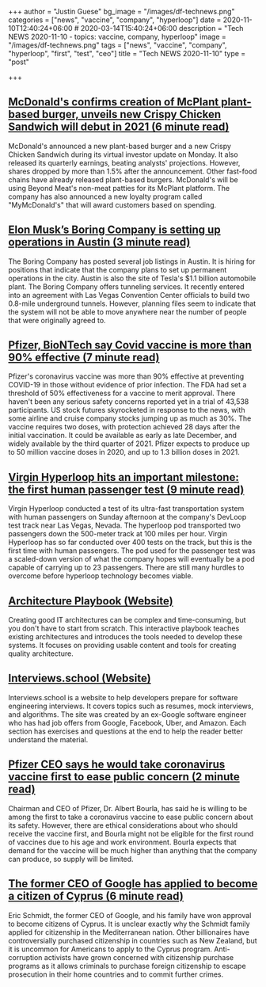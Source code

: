 +++
author = "Justin Guese"
bg_image = "/images/df-technews.png"
categories = ["news", "vaccine", "company", "hyperloop"]
date = 2020-11-10T12:40:24+06:00 # 2020-03-14T15:40:24+06:00
description = "Tech NEWS 2020-11-10 - topics: vaccine, company, hyperloop"
image = "/images/df-technews.png"
tags = ["news", "vaccine", "company", "hyperloop", "first", "test", "ceo"]
title = "Tech NEWS 2020-11-10"
type = "post"

+++

## [McDonald's confirms creation of McPlant plant-based burger, unveils new Crispy Chicken Sandwich will debut in 2021 (6 minute read)](https://www.usatoday.com/story/money/food/2020/11/09/mcplant-mcdonalds-plant-based-burger-crispy-chicken-sandwich/6187977002//1/01000175b1da1616-b30d4ab4-5a5d-4198-91d2-a170072d6448-000000/Nk9kf01dn6dgpQHe0-iCKNQBeiPRhx9-PF82t80HTgc=166)

McDonald's announced a new plant-based burger and a new Crispy Chicken Sandwich during its virtual investor update on Monday. It also released its quarterly earnings, beating analysts' projections. However, shares dropped by more than 1.5% after the announcement. Other fast-food chains have already released plant-based burgers. McDonald's will be using Beyond Meat's non-meat patties for its McPlant platform. The company has also announced a new loyalty program called "MyMcDonald's" that will award customers based on spending.

## [Elon Musk’s Boring Company is setting up operations in Austin (3 minute read)](https://techcrunch.com/2020/11/09/elon-musks-boring-company-is-setting-up-operations-in-austin//1/01000175b1da1616-b30d4ab4-5a5d-4198-91d2-a170072d6448-000000/cJsiLGOJFtsB4VPg-7R6qTmqJT-LkrQvUqlhsAk1vy0=166)

The Boring Company has posted several job listings in Austin. It is hiring for positions that indicate that the company plans to set up permanent operations in the city. Austin is also the site of Tesla's $1.1 billion automobile plant. The Boring Company offers tunneling services. It recently entered into an agreement with Las Vegas Convention Center officials to build two 0.8-mile underground tunnels. However, planning files seem to indicate that the system will not be able to move anywhere near the number of people that were originally agreed to.

## [Pfizer, BioNTech say Covid vaccine is more than 90% effective (7 minute read)](https://www.cnbc.com/2020/11/09/covid-vaccine-pfizer-drug-is-more-than-90percent-effective-in-preventing-infection.html/1/01000175b1da1616-b30d4ab4-5a5d-4198-91d2-a170072d6448-000000/iPIUjEui7jIr-TC_pfMYVojH8mZzkEIto_RrGsZIgeg=166)

Pfizer's coronavirus vaccine was more than 90% effective at preventing COVID-19 in those without evidence of prior infection. The FDA had set a threshold of 50% effectiveness for a vaccine to merit approval. There haven't been any serious safety concerns reported yet in a trial of 43,538 participants. US stock futures skyrocketed in response to the news, with some airline and cruise company stocks jumping up as much as 30%. The vaccine requires two doses, with protection achieved 28 days after the initial vaccination. It could be available as early as late December, and widely available by the third quarter of 2021. Pfizer expects to produce up to 50 million vaccine doses in 2020, and up to 1.3 billion doses in 2021.

## [Virgin Hyperloop hits an important milestone: the first human passenger test (9 minute read)](https://www.theverge.com/platform/amp/2020/11/8/21553014/virgin-hyperloop-first-human-test-speed-pod-tube/1/01000175b1da1616-b30d4ab4-5a5d-4198-91d2-a170072d6448-000000/KwfeysTpuPl45hmq8ttY2Q6-L05DPLpgSu--cGzSQLc=166)

Virgin Hyperloop conducted a test of its ultra-fast transportation system with human passengers on Sunday afternoon at the company's DevLoop test track near Las Vegas, Nevada. The hyperloop pod transported two passengers down the 500-meter track at 100 miles per hour. Virgin Hyperloop has so far conducted over 400 tests on the track, but this is the first time with human passengers. The pod used for the passenger test was a scaled-down version of what the company hopes will eventually be a pod capable of carrying up to 23 passengers. There are still many hurdles to overcome before hyperloop technology becomes viable.

## [Architecture Playbook (Website)](https://nocomplexity.com/documents/arplaybook/index.html/1/01000175b1da1616-b30d4ab4-5a5d-4198-91d2-a170072d6448-000000/AoKFgqqbsxQgTapY5RKXhE9PNA5ekygjHVUERrBnrUs=166)

Creating good IT architectures can be complex and time-consuming, but you don't have to start from scratch. This interactive playbook teaches existing architectures and introduces the tools needed to develop these systems. It focuses on providing usable content and tools for creating quality architecture.

## [Interviews.school (Website)](https://interviews.school//1/01000175b1da1616-b30d4ab4-5a5d-4198-91d2-a170072d6448-000000/ftIHd6AgNSANveWy3PLB3rz1j7PDYJl5cmsGWqTkxvk=166)

Interviews.school is a website to help developers prepare for software engineering interviews. It covers topics such as resumes, mock interviews, and algorithms. The site was created by an ex-Google software engineer who has had job offers from Google, Facebook, Uber, and Amazon. Each section has exercises and questions at the end to help the reader better understand the material.

## [Pfizer CEO says he would take coronavirus vaccine first to ease public concern (2 minute read)](https://www.cnbc.com/2020/11/09/coronavirus-vaccine-pfizer-ceo-says-he-would-take-it-first-to-ease-public-concern.html/1/01000175b1da1616-b30d4ab4-5a5d-4198-91d2-a170072d6448-000000/u5pr-lUjB0JMkKo7rH-eDGfh0tbEGpuw9flVO0z2Z1I=166)

Chairman and CEO of Pfizer, Dr. Albert Bourla, has said he is willing to be among the first to take a coronavirus vaccine to ease public concern about its safety. However, there are ethical considerations about who should receive the vaccine first, and Bourla might not be eligible for the first round of vaccines due to his age and work environment. Bourla expects that demand for the vaccine will be much higher than anything that the company can produce, so supply will be limited.

## [The former CEO of Google has applied to become a citizen of Cyprus (6 minute read)](https://www.vox.com/recode/2020/11/9/21547055/eric-schmidt-google-citizen-cyprus-european-union/1/01000175b1da1616-b30d4ab4-5a5d-4198-91d2-a170072d6448-000000/4cVIbHCsZGKIR680h-dW7mgMBtZ-WPBeVX4qafIf8jE=166)

Eric Schmidt, the former CEO of Google, and his family have won approval to become citizens of Cyprus. It is unclear exactly why the Schmidt family applied for citizenship in the Mediterranean nation. Other billionaires have controversially purchased citizenship in countries such as New Zealand, but it is uncommon for Americans to apply to the Cyprus program. Anti-corruption activists have grown concerned with citizenship purchase programs as it allows criminals to purchase foreign citizenship to escape prosecution in their home countries and to commit further crimes.

